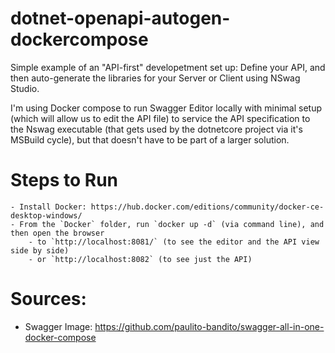 # dotnet-openapi-autogen-dockercompose
Simple example of an "API-first" developetment set up: Define your API, and then auto-generate the libraries for your Server or Client using NSwag Studio. 

I'm using Docker compose to run Swagger Editor locally with minimal setup (which will allow us to edit the API file) to service the API specification to the Nswag executable (that gets used by the dotnetcore project via it's MSBuild cycle), but that doesn't have to be part of a larger solution.

# Steps to Run
	- Install Docker: https://hub.docker.com/editions/community/docker-ce-desktop-windows/
	- From the `Docker` folder, run `docker up -d` (via command line), and then open the browser 
		- to `http://localhost:8081/` (to see the editor and the API view side by side) 
		- or `http://localhost:8082` (to see just the API)
	

# Sources:
- Swagger Image: https://github.com/paulito-bandito/swagger-all-in-one-docker-compose
